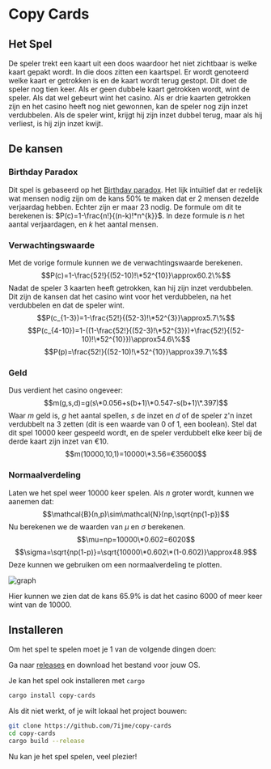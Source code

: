 # Copy Cards

## Het Spel

De speler trekt een kaart uit een doos waardoor het niet zichtbaar is welke kaart gepakt wordt. In die doos zitten een kaartspel. Er wordt genoteerd welke kaart er getrokken is en de kaart wordt terug gestopt. Dit doet de speler nog tien keer. Als er geen dubbele kaart getrokken wordt, wint de speler. Als dat wel gebeurt wint het casino. Als er drie kaarten getrokken zijn en het casino heeft nog niet gewonnen, kan de speler nog zijn inzet verdubbelen. Als de speler wint, krijgt hij zijn inzet dubbel terug, maar als hij verliest, is hij zijn inzet kwijt. 

## De kansen

### Birthday Paradox

Dit spel is gebaseerd op het [Birthday paradox](https://en.wikipedia.org/wiki/Birthday_problem). Het lijk intuïtief dat er redelijk wat mensen nodig zijn om de kans 50\% te maken dat er 2 mensen dezelde verjaardag hebben. Echter zijn er maar 23 nodig. De formule om dit te berekenen is:
$P(c)=1-\frac{n!}{(n-k)!*n^{k}}$. In deze formule is $n$ het aantal verjaardagen, en $k$ het aantal mensen.

### Verwachtingswaarde

Met de vorige formule kunnen we de verwachtingswaarde berekenen.
$$P(c)=1-\frac{52!}{(52-10)!\*52^{10}}\approx60.2\%$$
Nadat de speler 3 kaarten heeft getrokken, kan hij zijn inzet verdubbelen. Dit zijn de kansen dat het casino wint voor het verdubbelen, na het verdubbelen en dat de speler wint.
$$P(c_{1-3})=1-\frac{52!}{(52-3)!\*52^{3}}\approx5.7\%$$
$$P(c_{4-10})=1-((1-\frac{52!}{(52-3)!\*52^{3}})+\frac{52!}{(52-10)!\*52^{10}})\approx54.6\%$$
$$P(p)=\frac{52!}{(52-10)!\*52^{10}}\approx39.7\%$$
### Geld
Dus verdient het casino ongeveer:
$$m(g,s,d)=g(s\*0.056+s(b+1)\*0.547-s(b+1)\*.397)$$
Waar $m$ geld is, $g$ het aantal spellen, $s$ de inzet en $d$ of de speler z'n inzet verdubbelt na 3 zetten (dit is een waarde van 0 of 1, een boolean).
Stel dat dit spel $10 000$ keer gespeeld wordt, en de speler verdubbelt elke keer bij de derde kaart zijn inzet van €10.
$$m(10000,10,1)=10000\*3.56=€35600$$
### Normaalverdeling
Laten we het spel weer 10000 keer spelen.
Als $n$ groter wordt, kunnen we aanemen dat:
$$\mathcal{B}(n,p)\sim\mathcal{N}(np,\sqrt{np(1-p})$$
Nu berekenen we de waarden van $\mu$ en $\sigma$ berekenen.
$$\mu=np=10000\*0.602=6020$$
$$\sigma=\sqrt{np(1-p)}=\sqrt{10000\*0.602\*(1-0.602)}\approx48.9$$
Deze kunnen we gebruiken om een normaalverdeling te plotten.

![graph](https://github.com/7ijme/copy-cards/assets/68817281/e0fb2e32-8928-489a-8deb-a48666952229)

Hier kunnen we zien dat de kans  65.9\% is dat het casino 6000 of meer keer wint van de 10000.
## Installeren
Om het spel te spelen moet je 1 van de volgende dingen doen:

Ga naar [releases](https://github.com/7ijme/copy-cards/releases/latest) en download het bestand voor jouw OS.

Je kan het spel ook installeren met `cargo`
```sh
cargo install copy-cards
```

Als dit niet werkt, of je wilt lokaal het project bouwen:
```sh
git clone https://github.com/7ijme/copy-cards
cd copy-cards
cargo build --release
```

Nu kan je het spel spelen, veel plezier!
